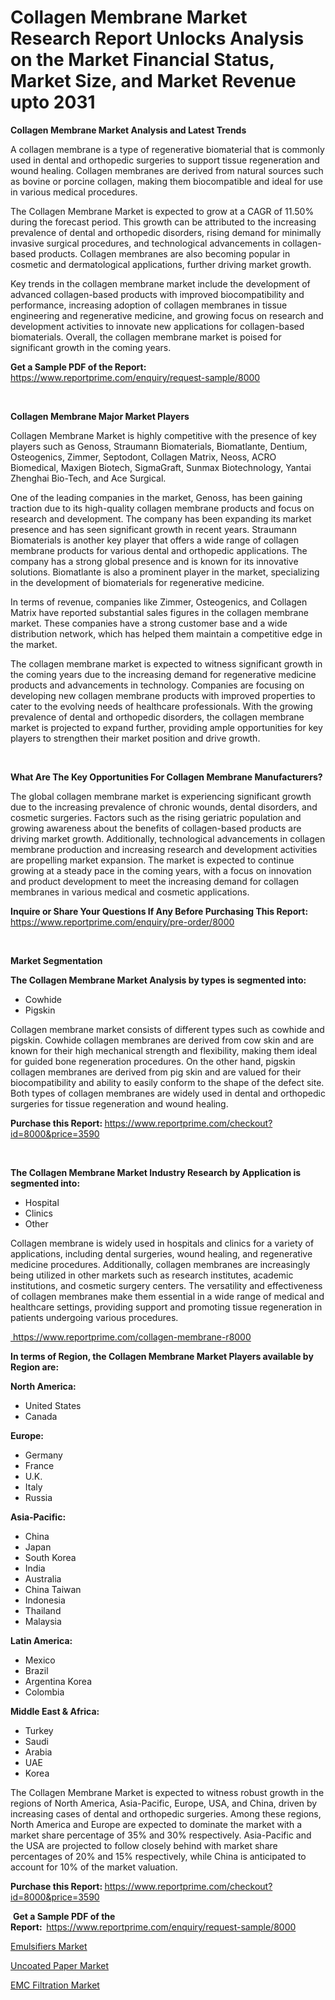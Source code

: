 <p><h1>Collagen Membrane Market Research Report Unlocks Analysis on the Market Financial Status, Market Size, and Market Revenue upto 2031</h1></p><p><strong>Collagen Membrane Market Analysis and Latest Trends</strong></p>
<p><p>A collagen membrane is a type of regenerative biomaterial that is commonly used in dental and orthopedic surgeries to support tissue regeneration and wound healing. Collagen membranes are derived from natural sources such as bovine or porcine collagen, making them biocompatible and ideal for use in various medical procedures.</p><p>The Collagen Membrane Market is expected to grow at a CAGR of 11.50% during the forecast period. This growth can be attributed to the increasing prevalence of dental and orthopedic disorders, rising demand for minimally invasive surgical procedures, and technological advancements in collagen-based products. Collagen membranes are also becoming popular in cosmetic and dermatological applications, further driving market growth.</p><p>Key trends in the collagen membrane market include the development of advanced collagen-based products with improved biocompatibility and performance, increasing adoption of collagen membranes in tissue engineering and regenerative medicine, and growing focus on research and development activities to innovate new applications for collagen-based biomaterials. Overall, the collagen membrane market is poised for significant growth in the coming years.</p></p>
<p><strong>Get a Sample PDF of the Report:&nbsp;</strong> <a href="https://www.reportprime.com/enquiry/request-sample/8000">https://www.reportprime.com/enquiry/request-sample/8000</a></p>
<p>&nbsp;</p>
<p><strong>Collagen Membrane Major Market Players</strong></p>
<p><p>Collagen Membrane Market is highly competitive with the presence of key players such as Genoss, Straumann Biomaterials, Biomatlante, Dentium, Osteogenics, Zimmer, Septodont, Collagen Matrix, Neoss, ACRO Biomedical, Maxigen Biotech, SigmaGraft, Sunmax Biotechnology, Yantai Zhenghai Bio-Tech, and Ace Surgical. </p><p>One of the leading companies in the market, Genoss, has been gaining traction due to its high-quality collagen membrane products and focus on research and development. The company has been expanding its market presence and has seen significant growth in recent years. Straumann Biomaterials is another key player that offers a wide range of collagen membrane products for various dental and orthopedic applications. The company has a strong global presence and is known for its innovative solutions. Biomatlante is also a prominent player in the market, specializing in the development of biomaterials for regenerative medicine. </p><p>In terms of revenue, companies like Zimmer, Osteogenics, and Collagen Matrix have reported substantial sales figures in the collagen membrane market. These companies have a strong customer base and a wide distribution network, which has helped them maintain a competitive edge in the market. </p><p>The collagen membrane market is expected to witness significant growth in the coming years due to the increasing demand for regenerative medicine products and advancements in technology. Companies are focusing on developing new collagen membrane products with improved properties to cater to the evolving needs of healthcare professionals. With the growing prevalence of dental and orthopedic disorders, the collagen membrane market is projected to expand further, providing ample opportunities for key players to strengthen their market position and drive growth.</p></p>
<p>&nbsp;</p>
<p><strong>What Are The Key Opportunities For Collagen Membrane Manufacturers?</strong></p>
<p><p>The global collagen membrane market is experiencing significant growth due to the increasing prevalence of chronic wounds, dental disorders, and cosmetic surgeries. Factors such as the rising geriatric population and growing awareness about the benefits of collagen-based products are driving market growth. Additionally, technological advancements in collagen membrane production and increasing research and development activities are propelling market expansion. The market is expected to continue growing at a steady pace in the coming years, with a focus on innovation and product development to meet the increasing demand for collagen membranes in various medical and cosmetic applications.</p></p>
<p><strong>Inquire or Share Your Questions If Any Before Purchasing This Report:</strong> <a href="https://www.reportprime.com/enquiry/pre-order/8000">https://www.reportprime.com/enquiry/pre-order/8000</a></p>
<p>&nbsp;</p>
<p><strong>Market Segmentation</strong></p>
<p><strong>The Collagen Membrane Market Analysis by types is segmented into:</strong></p>
<p><ul><li>Cowhide</li><li>Pigskin</li></ul></p>
<p><p>Collagen membrane market consists of different types such as cowhide and pigskin. Cowhide collagen membranes are derived from cow skin and are known for their high mechanical strength and flexibility, making them ideal for guided bone regeneration procedures. On the other hand, pigskin collagen membranes are derived from pig skin and are valued for their biocompatibility and ability to easily conform to the shape of the defect site. Both types of collagen membranes are widely used in dental and orthopedic surgeries for tissue regeneration and wound healing.</p></p>
<p><strong>Purchase this Report:&nbsp;</strong><a href="https://www.reportprime.com/checkout?id=8000&price=3590">https://www.reportprime.com/checkout?id=8000&price=3590</a></p>
<p>&nbsp;</p>
<p><strong>The Collagen Membrane Market Industry Research by Application is segmented into:</strong></p>
<p><ul><li>Hospital</li><li>Clinics</li><li>Other</li></ul></p>
<p><p>Collagen membrane is widely used in hospitals and clinics for a variety of applications, including dental surgeries, wound healing, and regenerative medicine procedures. Additionally, collagen membranes are increasingly being utilized in other markets such as research institutes, academic institutions, and cosmetic surgery centers. The versatility and effectiveness of collagen membranes make them essential in a wide range of medical and healthcare settings, providing support and promoting tissue regeneration in patients undergoing various procedures.</p></p>
<p><a href="https://www.reportprime.com/collagen-membrane-r8000">&nbsp;https://www.reportprime.com/collagen-membrane-r8000</a></p>
<p><strong>In terms of Region, the Collagen Membrane Market Players available by Region are:</strong></p>
<p>
    <p> <strong> North America: </strong>
        <ul>
            <li>United States</li>
            <li>Canada</li>
        </ul>
        </p> 
    <p> <strong> Europe: </strong>
        <ul>
            <li>Germany</li>
            <li>France</li>
            <li>U.K.</li>
            <li>Italy</li>
            <li>Russia</li>
        </ul>
        </p> 
    <p> <strong> Asia-Pacific: </strong>
        <ul>
            <li>China</li>
            <li>Japan</li>
            <li>South Korea</li>
            <li>India</li>
            <li>Australia</li>
            <li>China Taiwan</li>
            <li>Indonesia</li>
            <li>Thailand</li>
            <li>Malaysia</li>
        </ul>
        </p> 
    <p> <strong> Latin America: </strong>
        <ul>
            <li>Mexico</li>
            <li>Brazil</li>
            <li>Argentina Korea</li>
            <li>Colombia</li>
        </ul>
        </p> 
    <p> <strong> Middle East & Africa: </strong>
        <ul>
            <li>Turkey</li>
            <li>Saudi</li>
            <li>Arabia</li>
            <li>UAE</li>
            <li>Korea</li>
        </ul>
    </p>
    </p>
<p><p>The Collagen Membrane Market is expected to witness robust growth in the regions of North America, Asia-Pacific, Europe, USA, and China, driven by increasing cases of dental and orthopedic surgeries. Among these regions, North America and Europe are expected to dominate the market with a market share percentage of 35% and 30% respectively. Asia-Pacific and the USA are projected to follow closely behind with market share percentages of 20% and 15% respectively, while China is anticipated to account for 10% of the market valuation.</p></p>
<p><strong>Purchase this Report: </strong><a href="https://www.reportprime.com/checkout?id=8000&price=3590">https://www.reportprime.com/checkout?id=8000&price=3590</a></p>
<p>&nbsp;<strong>Get a Sample PDF of the Report:&nbsp;&nbsp;</strong><a href="https://www.reportprime.com/enquiry/request-sample/8000">https://www.reportprime.com/enquiry/request-sample/8000</a></p>
<p><strong></strong></p>
<p><p><a href="https://www.linkedin.com/pulse/emulsifiers-market-offer-valuable-insights-size-share-trends-h97yf?trackingId=CLPU34d%2BraYL0xCd35HRDg%3D%3D">Emulsifiers Market</a></p><p><a href="https://www.linkedin.com/pulse/uncoated-paper-market-size-examines-its-scope-primary-focus-ylvgc?trackingId=UV8q%2Fa%2F52w9MbHSLPUddBg%3D%3D">Uncoated Paper Market</a></p><p><a href="https://www.linkedin.com/pulse/emc-filtration-market-provides-detailed-segmentation-based-type-whgxf?trackingId=AIR%2FxJb3USCXjyBpnR9PNw%3D%3D">EMC Filtration Market</a></p></p>